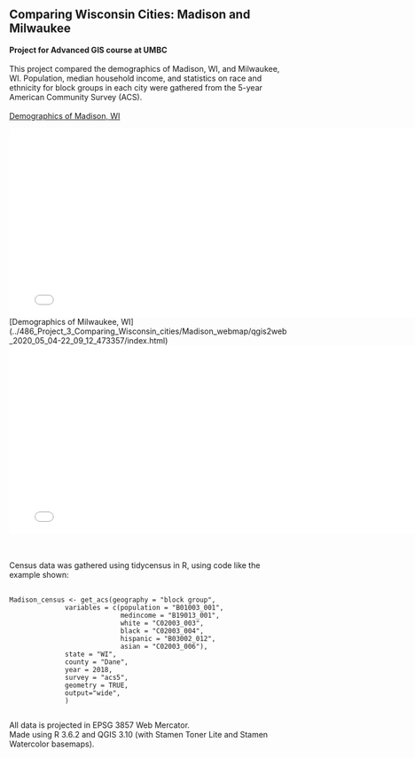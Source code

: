 ## Comparing Wisconsin Cities: Madison and Milwaukee
**Project for Advanced GIS course at UMBC**
<br><br>
This project compared the demographics of Madison, WI, and Milwaukee, WI. Population, median household income, and statistics on race and ethnicity 
for block groups in each city were gathered from the 5-year American Community Survey (ACS).
<br><br>
[Demographics of Madison, WI](../486_Project_3_Comparing_Wisconsin_cities/Madison_webmap/qgis2web_2020_05_04-22_09_12_473357/index.html)
  <iframe width="780" height="340" src="../486_Project_3_Comparing_Wisconsin_cities/Madison_webmap/qgis2web_2020_05_04-22_09_12_473357/index.html" frameborder="0" allowfullscreen></iframe>
<br>
[Demographics of Milwaukee, WI](../486_Project_3_Comparing_Wisconsin_cities/Madison_webmap/qgis2web_2020_05_04-22_09_12_473357/index.html)
<iframe width="780" height="340" src="../486_Project_3_Comparing_Wisconsin_cities/Madison_webmap/qgis2web_2020_05_04-22_09_12_473357/index.html" frameborder="0" allowfullscreen></iframe>

<br><br>
Census data was gathered using tidycensus in R, using code like the example shown:
<pre>
  <code>
Madison_census <- get_acs(geography = "block group",
              variables = c(population = "B01003_001",
                            medincome = "B19013_001",
                            white = "C02003_003",
                            black = "C02003_004",
                            hispanic = "B03002_012",
                            asian = "C02003_006"), 
              state = "WI",
              county = "Dane",
              year = 2018,
              survey = "acs5",
              geometry = TRUE, 
              output="wide",
              )
  </code>
</pre>
All data is projected in EPSG 3857 Web Mercator.
<br>
Made using R 3.6.2 and QGIS 3.10 (with Stamen Toner Lite and Stamen Watercolor basemaps).
